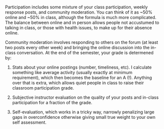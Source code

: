 Participation includes some mixture of your class participation, weekly response posts, and community moderation. You can think of it as ~50% online and ~50% in class, although the formula is much more complicated. The balance between online and in person allows people not accustumed to talking in class, or those with health issues, to make up for their absence online.

Community moderation involves responding to others on the forum (at least two posts every other week) and bringing the online discussion into the in-class conversation. At the end of the semester, your grade is determened by:

1. Stats about your online postings (number, timeliness, etc). I calculate something like average activity (usually exactly at minimum requirement), which then becomes the baseline for an A (!). Anything over that is extra, which allows quiet people in class to raise their classroom participation grade.

2. Subjective instructor evaluation on the quality of your posts and in-class participation for a fraction of the grade.

3. Self-evaluation, which works in a tricky way, narrowly penalizing large gaps in overconfidence otherwise giving small true weight to your own self assessment.
